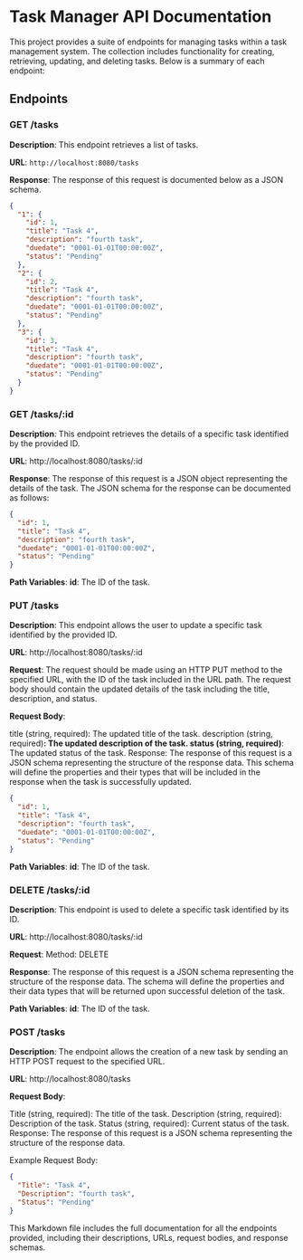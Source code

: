 # Task Manager API Documentation

This project provides a suite of endpoints for managing tasks within a task management system. The collection includes functionality for creating, retrieving, updating, and deleting tasks. Below is a summary of each endpoint:

## Endpoints

### GET /tasks

**Description**: This endpoint retrieves a list of tasks.

**URL**: `http://localhost:8080/tasks`

**Response**: The response of this request is documented below as a JSON schema.

```json
{
  "1": {
    "id": 1,
    "title": "Task 4",
    "description": "fourth task",
    "duedate": "0001-01-01T00:00:00Z",
    "status": "Pending"
  },
  "2": {
    "id": 2,
    "title": "Task 4",
    "description": "fourth task",
    "duedate": "0001-01-01T00:00:00Z",
    "status": "Pending"
  },
  "3": {
    "id": 3,
    "title": "Task 4",
    "description": "fourth task",
    "duedate": "0001-01-01T00:00:00Z",
    "status": "Pending"
  }
}
```

### GET /tasks/:id

**Description**: This endpoint retrieves the details of a specific task identified by the provided ID.

**URL**: http://localhost:8080/tasks/:id

**Response**: The response of this request is a JSON object representing the details of the task. The JSON schema for the response can be documented as follows:

```json
{
  "id": 1,
  "title": "Task 4",
  "description": "fourth task",
  "duedate": "0001-01-01T00:00:00Z",
  "status": "Pending"
}
```

**Path Variables**:
**id**: The ID of the task.

### PUT /tasks

**Description**: This endpoint allows the user to update a specific task identified by the provided ID.

**URL**: http://localhost:8080/tasks/:id

**Request**: The request should be made using an HTTP PUT method to the specified URL, with the ID of the task included in the URL path. The request body should contain the updated details of the task including the title, description, and status.

**Request Body**:

title (string, required): The updated title of the task.
description (string, required)**: The updated description of the task.
status (string, required)**: The updated status of the task.
Response: The response of this request is a JSON schema representing the structure of the response data. This schema will define the properties and their types that will be included in the response when the task is successfully updated.

```json
{
  "id": 1,
  "title": "Task 4",
  "description": "fourth task",
  "duedate": "0001-01-01T00:00:00Z",
  "status": "Pending"
}
```

**Path Variables**:
**id**: The ID of the task.

### DELETE /tasks/:id

**Description**: This endpoint is used to delete a specific task identified by its ID.

**URL**: http://localhost:8080/tasks/:id

**Request**: Method: DELETE

**Response**: The response of this request is a JSON schema representing the structure of the response data. The schema will define the properties and their data types that will be returned upon successful deletion of the task.

**Path Variables**:
**id**: The ID of the task.

### POST /tasks

**Description**: The endpoint allows the creation of a new task by sending an HTTP POST request to the specified URL.

**URL**: http://localhost:8080/tasks

**Request Body**:

Title (string, required): The title of the task.
Description (string, required): Description of the task.
Status (string, required): Current status of the task.
Response: The response of this request is a JSON schema representing the structure of the response data.

Example Request Body:

```json
{
  "Title": "Task 4",
  "Description": "fourth task",
  "Status": "Pending"
}
```

This Markdown file includes the full documentation for all the endpoints provided, including their descriptions, URLs, request bodies, and response schemas.
